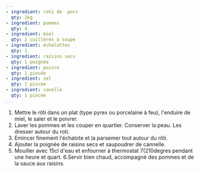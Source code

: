 ```yaml
---
- ingredient: roti de  porc
  qty: 1kg
- ingredient: pommes
  qty: 4
- ingredient: miel
  qty: 2 cuillères à soupe
- ingredient: échalottes
  qty: 1
- ingredient: raisins secs
  qty: 1 poignée
- ingredient: poivre
  qty: 1 pincée
- ingredient: sel
  qty: 1 pincée
- ingredient: canelle
  qty: 1 pincée
...
```

1. Mettre le rôti dans un plat (type pyrex ou porcelaine à feu),
l'enduire de miel, le saler et le poivrer.
2. Laver les pommes et les couper en quartier. Conserver la peau. Les dresser autour du roti.
3. Emincer finement l'échalote et la parsemer tout autour du rôti.
4. Ajouter la poignée de raisins secs et saupoudrer de cannelle.
5. Mouiller avec 15cl d'eau et enfourner à thermostat 7(210degres pendant une heure et quart.
6.Servir bien chaud, accompagné des pommes et de la sauce aux raisins.